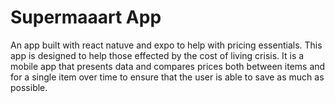 # Supermaaart App
An app built with react natuve and expo to help with pricing essentials.
This app is designed to help those effected by the cost of living crisis. It is a mobile app that presents data and compares prices both between items and for a single item over time to ensure that the user is able to save as much as possible.
